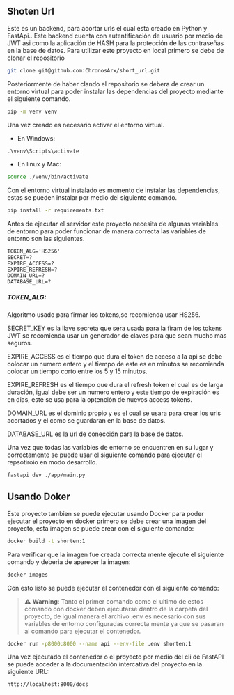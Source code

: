 ## Shoten Url

Este es un backend, para acortar urls el cual esta creado en Python y FastApi..
Este backend cuenta con autentificación de usuario por medio de JWT asi como la aplicación de HASH para
la protección de las contraseñas en la base de datos. Para utilizar este proyecto en local primero se debe de clonar el repositorio

```Bash
git clone git@github.com:ChronosArx/short_url.git
```

Posteriormente de haber clando el repositorio se debera de crear un entorno virtual para poder instalar las dependencias del proyecto mediante el siguiente comando.

```Bash
pip -m venv venv
```

Una vez creado es necesario activar el entorno virtual.

- En Windows:

```Powershell
.\venv\Scripts\activate
```

- En linux y Mac:

```Bash
source ./venv/bin/activate
```

Con el entorno virtual instalado es momento de instalar las dependencias, estas se pueden instalar por medio del siguiente comando.

```Bash
pip install -r requirements.txt
```

Antes de ejecutar el servidor este proyecto necesita de algunas variables de entorno para poder funcionar de manera correcta las variables de entorno son las siguientes.

```env
TOKEN_ALG='HS256'
SECRET=?
EXPIRE_ACCESS=?
EXPIRE_REFRESH=?
DOMAIN_URL=?
DATABASE_URL=?
```

##### TOKEN_ALG:

Algoritmo usado para firmar los tokens,se recomienda usar HS256.

SECRET_KEY es la llave secreta que sera usada para la firam de los tokens JWT se recomienda usar un generador de claves para que sean mucho mas seguros.

EXPIRE_ACCESS es el tiempo que dura el token de acceso a la api se debe colocar un numero entero y el tiempo de este es en minutos se recomienda colocar un tiempo corto entre los 5 y 15 minutos.

EXPIRE_REFRESH es el tiempo que dura el refresh token el cual es de larga duración, igual debe ser un numero entero y este tiempo de expiración es en dias, este se usa para la optención de nuevos access tokens.

DOMAIN_URL es el dominio propio y es el cual se usara para crear los urls acortados y el como se guardaran en la base de datos.

DATABASE_URL es la url de conección para la base de datos.

Una vez que todas las variables de entorno se encuentren en su lugar y correctamente se puede usar el siguiente comando para ejecutar el repsotiroio en modo desarrollo.

```Bash
fastapi dev ./app/main.py
```

## Usando Doker

Este proyecto tambien se puede ejecutar usando Docker para poder ejecutar el proyecto en docker primero se debe crear una imagen del proyecto, esta imagen se puede crear con el siguiente comando:

```Bash
docker build -t shorten:1
```

Para verificar que la imagen fue creada correcta mente ejecute el siguiente comando y deberia de aparecer la imagen:

```Bash
docker images
```

Con esto listo se puede ejecutar el contenedor con el siguiente comando:

> ⚠️ **Warning**: Tanto el primer comando como el ultimo de estos comando con docker deben ejecutarse dentro de la carpeta del proyecto, de igual manera el archivo .env es necesario con sus variables de entorno configuradas correcta mente ya que se pasaran al comando para ejecutar el contenedor.

```Bash
docker run -p8000:8000 --name api --env-file .env shorten:1
```

Una vez ejecutado el contenedor o el proyecto por medio del cli de FastAPI se puede acceder a la documentación intercativa del proyecto en la siguiente URL:

```
http://localhost:8000/docs
```
